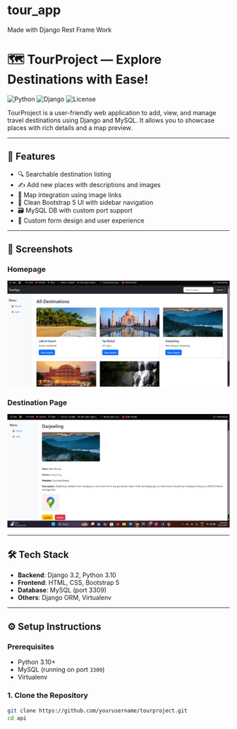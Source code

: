# tour_app
Made with Django Rest Frame Work
# 🗺️ TourProject — Explore Destinations with Ease!

![Python](https://img.shields.io/badge/Python-3.10-blue?logo=python)
![Django](https://img.shields.io/badge/Django-3.2-green?logo=django)
![License](https://img.shields.io/badge/License-MIT-lightgrey)

TourProject is a user-friendly web application to add, view, and manage travel destinations using Django and MySQL. It allows you to showcase places with rich details and a map preview.

---

## 🚀 Features

- 🔍 Searchable destination listing
- ✍️ Add new places with descriptions and images
- 📍 Map integration using image links
- 🧾 Clean Bootstrap 5 UI with sidebar navigation
- 🗃️ MySQL DB with custom port support
- 🎨 Custom form design and user experience

---

## 📸 Screenshots

### Homepage
<img src="screenshots/home.png" width="700">

### Destination Page
<img src="screenshots/add_destination.png" width="700">

---

## 🛠️ Tech Stack

- **Backend**: Django 3.2, Python 3.10
- **Frontend**: HTML, CSS, Bootstrap 5
- **Database**: MySQL (port 3309)
- **Others**: Django ORM, Virtualenv

---

## ⚙️ Setup Instructions

### Prerequisites

- Python 3.10+
- MySQL (running on port `3309`)
- Virtualenv

### 1. Clone the Repository

```bash
git clone https://github.com/yourusername/tourproject.git
cd api

